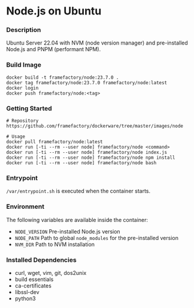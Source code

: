 # Node.js on Ubuntu
### Description
Ubuntu Server 22.04 with NVM (node version manager) and pre-installed Node.js and PNPM (performant NPM).

### Build Image
```
docker build -t framefactory/node:23.7.0 .
docker tag framefactory/node:23.7.0 framefactory/node:latest
docker login
docker push framefactory/node:<tag>
```

### Getting Started
```
# Repository
https://github.com/framefactory/dockerware/tree/master/images/node

# Usage
docker pull framefactory/node:latest
docker run [-ti --rm --user node] framefactory/node <command>
docker run [-ti --rm --user node] framefactory/node index.js
docker run [-ti --rm --user node] framefactory/node npm install
docker run [-ti --rm --user node] framefactory/node bash
```

### Entrypoint
`/var/entrypoint.sh` is executed when the container starts.

### Environment
The following variables are available inside the container:
- `NODE_VERSION` Pre-installed Node.js version
- `NODE_PATH` Path to global `node_modules` for the pre-installed version
- `NVM_DIR` Path to NVM installation

### Installed Dependencies
- curl, wget, vim, git, dos2unix
- build essentials
- ca-certificates
- libssl-dev
- python3
